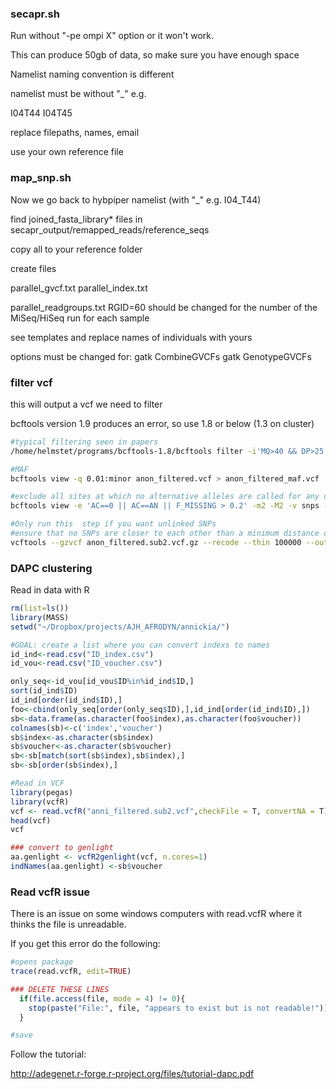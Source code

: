 
### secapr.sh

Run without "-pe ompi X" option or it won't work.

This can produce 50gb of data, so make sure you have enough space

Namelist naming convention is different

namelist must be without "_"
e.g.

I04T44
I04T45

replace filepaths, names, email

use your own reference file



### map_snp.sh

Now we go back to hybpiper namelist (with "_" e.g. I04_T44)

find joined_fasta_library* files in secapr_output/remapped_reads/reference_seqs

copy all to your reference folder

create files

parallel_gvcf.txt
parallel_index.txt

parallel_readgroups.txt
RGID=60 should be changed for the number of the MiSeq/HiSeq run for each sample

see templates and replace names of individuals with yours

options must be changed for:
gatk CombineGVCFs 
gatk GenotypeGVCFs

### filter vcf

this will output a vcf we need to filter

bcftools version 1.9 produces an error, so use 1.8 or below (1.3 on cluster)

```bash
#typical filtering seen in papers
/home/helmstet/programs/bcftools-1.8/bcftools filter -i'MQ>40 && DP>25 && QD>2' anon.vcf -O vcf > anon_filtered.vcf

#MAF
bcftools view -q 0.01:minor anon_filtered.vcf > anon_filtered_maf.vcf

#exclude all sites at which no alternative alleles are called for any of the samples ("AC==0"), all sites at which only alternative alleles are called ("AC==AN"), and sites at which the proportion of missing data is greater than 20% ("F_MISSING > 0.2"). 
bcftools view -e 'AC==0 || AC==AN || F_MISSING > 0.2' -m2 -M2 -v snps -O z -o anon_filtered.sub2.vcf.gz anon_filtered_maf.vcf

#Only run this  step if you want unlinked SNPs
#ensure that no SNPs are closer to each other than a minimum distance of 100 bp
vcftools --gzvcf anon_filtered.sub2.vcf.gz --recode --thin 100000 --out anon_filtered_final.vcf
```

### DAPC clustering



Read in data with R

```R
rm(list=ls())
library(MASS)
setwd("~/Dropbox/projects/AJH_AFRODYN/annickia/")

#GOAL: create a list where you can convert indexs to names
id_ind<-read.csv("ID_index.csv")
id_vou<-read.csv("ID_voucher.csv")

only_seq<-id_vou[id_vou$ID%in%id_ind$ID,]
sort(id_ind$ID)
id_ind[order(id_ind$ID),]
foo<-cbind(only_seq[order(only_seq$ID),],id_ind[order(id_ind$ID),])
sb<-data.frame(as.character(foo$index),as.character(foo$voucher))
colnames(sb)<-c('index','voucher')
sb$index<-as.character(sb$index) 
sb$voucher<-as.character(sb$voucher)
sb<-sb[match(sort(sb$index),sb$index),]
sb<-sb[order(sb$index),]

#Read in VCF
library(pegas)
library(vcfR)
vcf <- read.vcfR("anni_filtered.sub2.vcf",checkFile = T, convertNA = T) #read in all data
head(vcf) 
vcf

### convert to genlight
aa.genlight <- vcfR2genlight(vcf, n.cores=1)
indNames(aa.genlight) <-sb$voucher
```

### Read vcfR issue

There is an issue on some windows computers with read.vcfR where it thinks the file is unreadable.

If you get this error do the following:

```R
#opens package
trace(read.vcfR, edit=TRUE)

### DELETE THESE LINES
  if(file.access(file, mode = 4) != 0){
    stop(paste("File:", file, "appears to exist but is not readable!"))
  }

#save
```

Follow the tutorial:

http://adegenet.r-forge.r-project.org/files/tutorial-dapc.pdf

